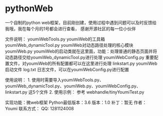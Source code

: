 # pythonWeb
一个自制的python web框架，目前刚创建，使用过程中遇到问题可以及时反馈给我哦，我在每个月的1号都会进行查看，
感谢开源社区的每一位小伙伴

文件说明：
    youmiWebTools.py                youmiWeb的工具箱
    youmiWeb_dynamicTool.py         youmiWeb对动态路径处理的核心模块
    youmiWeb.py                     youmiWeb的启动类就在这里面，功能：处理普通的静态页面并将动态路径交给youmiWeb_dynamicTool.py进行处理
    youmiWebConfig.py               重要配置文件，对youmiWeb的所有配置都可以在这里进行处理
    linkstart.py                    youmiWeb启动文件
    log.txt                         日志文件，可以在youmiWebConfig.py进行配置

使用说明：
    1. 使用时需要导入youmiWebTools.py、youmiWeb_dynamicTool.py、youmiWeb.py、youmiWebConfig.py、linkstart.py
       这5个文件
    2. 使用示例：
        参考 webhandle/tinyYoumiTest.py

实现功能：微web框架
Python最低版本：3.6
版本：1.0
补丁：暂无
作者：Youmi
联系方式：
    QQ: 1281124008

